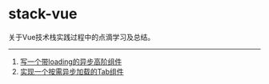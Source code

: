 # stack-vue
关于Vue技术栈实践过程中的点滴学习及总结。

---

1. [写一个带loading的异步高阶组件](md-record/自定义loading的异步高阶组件.md)
2. [实现一个按需异步加载的Tab组件](md-record/实现一个按需异步加载的Tab组件.md)